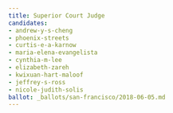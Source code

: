 ```yaml
---
title: Superior Court Judge
candidates:
- andrew-y-s-cheng
- phoenix-streets
- curtis-e-a-karnow
- maria-elena-evangelista
- cynthia-m-lee
- elizabeth-zareh
- kwixuan-hart-maloof
- jeffrey-s-ross
- nicole-judith-solis
ballot: _ballots/san-francisco/2018-06-05.md
---
```

